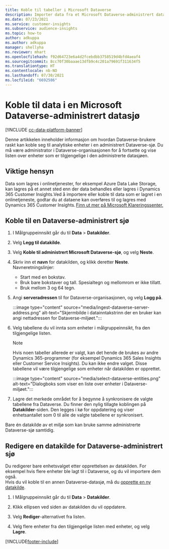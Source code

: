 ```yaml
---
title: Koble til tabeller i Microsoft Dataverse
description: Importer data fra et Microsoft Dataverse-administrert datasjø.
ms.date: 07/23/2021
ms.service: customer-insights
ms.subservice: audience-insights
ms.topic: how-to
author: adkuppa
ms.author: adkuppa
manager: shellyha
ms.reviewer: mhart
ms.openlocfilehash: f92d64723e6a4d2fcebdbb3758519d4bfd4aeaf4
ms.sourcegitcommit: 8cc70f30baaae13dfb9c4c201a79691f311634f5
ms.translationtype: HT
ms.contentlocale: nb-NO
ms.lasthandoff: 07/30/2021
ms.locfileid: "6692586"
---
```

# <a name="connect-to-data-in-a-microsoft-dataverse-managed-data-lake"></a>Koble til data i en Microsoft Dataverse-administrert datasjø

[!INCLUDE [cc-data-platform-banner](../includes/cc-data-platform-banner.md)]

Denne artikkelen inneholder informasjon om hvordan Dataverse-brukere raskt kan koble seg til analytiske enheter i en administrert Dataverse-sjø. Du må være administrator i Dataverse-organisasjonen for å fortsette og vise listen over enheter som er tilgjengelige i den administrerte datasjøen.

## <a name="important-considerations"></a>Viktige hensyn

Data som lagres i onlinetjenester, for eksempel Azure Data Lake Storage, kan lagres på et annet sted enn der data behandles eller lagres i Dynamics 365 Customer Insights.Ved å importere eller koble til data som er lagret i en onlinetjeneste, godtar du at dataene kan overføres til og lagres med Dynamics 365 Customer Insights. [Finn ut mer på Microsoft Klareringssenter.](https://www.microsoft.com/trust-center)

## <a name="connect-to-a-dataverse-managed-lake"></a>Koble til en Dataverse-administrert sjø

1. I Målgruppeinnsikt går du til **Data** > **Datakilder**.

2. Velg **Legg til datakilde**.

3. Velg **Koble til administrert Microsoft Dataverse-sjø**, og velg **Neste**.

4. Skriv inn et **navn** for datakilden, og klikk deretter **Neste**. Navneretningslinjer: 
   - Start med en bokstav.
   - Bruk bare bokstaver og tall. Spesialtegn og mellomrom er ikke tillatt.
   - Bruk mellom 3 og 64 tegn.

5. Angi **serveradressen** til for Dataverse-organisasjonen, og velg **Logg på**.

   :::image type="content" source="media/ingest-dataverse-server-address.png" alt-text="Skjermbilde i datainntakstrinn der en bruker kan angi nettadressen for Dataverse-miljøet.":::

6. Velg tabellene du vil innta som enheter i målgruppeinnsikt, fra den tilgjengelige listen.    

   > [!NOTE]
   > Hvis noen tabeller allerede er valgt, kan det hende de brukes av andre Dynamics 365-programmer (for eksempel Dynamics 365 Sales Insights eller Customer Service Insights). Du kan ikke endre valget. Disse tabellene vil være tilgjengelige som enheter når datakilden er opprettet.

   :::image type="content" source="media/select-dataverse-entities.png" alt-text="Dialogboks som viser en liste over enheter i Dataverse-miljøet.":::

7. Lagre det merkede området for å begynne å synkronisere de valgte tabellene fra Dataverse. Du finner den nylig tillagte koblingen på **Datakilder**-siden. Den legges i kø for oppdatering og viser enhetsantallet som 0 til alle de valgte tabellene er synkronisert.

Bare én datakilde av et miljø som kan bruke samme administrerte Dataverse-sjø samtidig.

## <a name="edit-a-dataverse-managed-lake-data-source"></a>Redigere en datakilde for Dataverse-administrert sjø

Du redigerer bare enhetsvalget etter opprettelsen av datakilden. For eksempel hvis flere enheter ble lagt til i Dataverse, og du vil importere dem også.    
Hvis du vil koble til en annen Dataverse-datasjø, må du [opprette en ny datakilde](#connect-to-a-dataverse-managed-lake).

1. I Målgruppeinnsikt går du til **Data** > **Datakilder**.

2. Klikk ellipsen ved siden av datakilden du vil oppdatere.

3. Velg **Rediger**-alternativet fra listen.

4. Velg flere enheter fra den tilgjengelige listen med enheter, og velg **Lagre**.

[!INCLUDE[footer-include](../includes/footer-banner.md)]